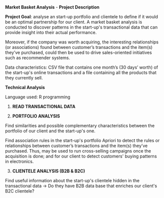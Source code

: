 **Market Basket Analysis** - **Project Description**<br />

**Project Goal**: analyse an start-up portfolio and clientele to define if it would be an optimal partnership for our client. A market basket analysis is conducted to discover patterns in the start-up's transactional data that can provide insight into their actual performance.<br />

Moreover, if the company was worth acquiring, the interesting relationships (or associations) found between customer’s transactions and the item(s) they’ve purchased, could then be used to drive sales-oriented initiatives such as recommender systems.<br />

Data characteristics: CSV file that contains one month’s (30 days’ worth) of the start-up's online transactions and a file containing all the products that they currently sell.<br />

**Technical Analysis**<br />

Language used: R programming<br />

1. **READ TRANSACTIONAL DATA**

2. **PORTFOLIO ANALYSIS**

Find similarities and possible complementary characteristics between the portfolio of our client and the start-up's one.

Find association rules in the start-up's portfolio Apriori to detect the rules or relationships between customer’s transactions and the item(s) they’ve purchased. Thus, may be used to run cross-selling campaigns once the acquisition is done; and for our client to detect customers' buying patterns in electronics.

3. **CLIENTELE ANALYSIS (B2B & B2C)**

Find useful information about the start-up's clientele hidden in the transactional data -> Do they have B2B data base that enriches our client's B2C clientele?

